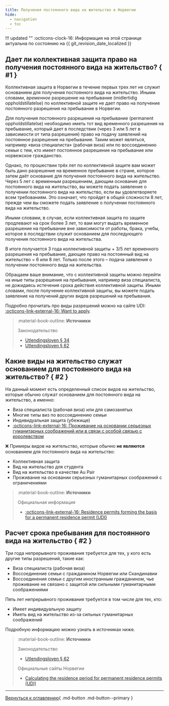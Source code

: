 ```yaml
---
title: Получения постоянного вида на жительство в Норвегии
hide:
  - navigation
  - toc
---
```


!!! updated ""
    :octicons-clock-16: Информация на этой странице актуальна по состоянию на {{ git_revision_date_localized }}

## Дает ли коллективная защита право на получения постоянного вида на жительство? { #1 }

Коллективная защита в Норвегии в течение первых трех лет не служит основанием для получения постоянного вида на жительство. Иными словами, *временное* разрешение на пребывание (midlertidig oppholdstillatelse) по коллективной защите не дает право на получение *постоянного* разрешения на пребывание в Норвегии. 

Для получения постоянного разрешения на пребывание (permanent oppholdstillatelse) необходимо иметь тот вид временного разрешения на пребывание, который дает в последствии (через 3 или 5 лет в зависимости от типа разрешения) право на подачу заявлений на постоянное разрешение на пребывание. Таким может являться, например «виза специалиста» (рабочая виза) или по воссоединению семьи с тем, кто имеет постоянное разрешение на пребывание или норвежское гражданство.

Однако, по прошествии трёх лет по коллективной защите вам может быть дано разрешение на временное пребывание в стране, которое затем даёт основание для получения постоянного вида на жительство. Через 5 лет с временным разрешением, дающим основание для постоянного вида на жительство, вы можете подать заявление о получении постоянного вида на жительство, если вы удовлетворяете всем требованиям. Это означает, что пройдет в общей сложности 8 лет, прежде чем вы сможете подать заявление о получении постоянного вида на жительство.

Иными словами, в случае, если коллективная защита по защите продлевают на срок более 3 лет, то вам могут выдать временное разрешение на пребывание вне зависимости от работы, брака, учебы, которое в последствии служит основанием для последующего получения постоянного вида на жительства. 

В итоге получается 3 года коллективной защиты + 3/5 лет временного разрешения на пребывание, дающее право на постоянный вид на жительство = 6 или 8 лет. Только после этого – подача заявления о получении постоянного вида на жительства. 

Обращаем ваше внимание, что с коллективной защиты можно перейти на иные типы разрешения на прибывания, например виза специалиста, не дожидаясь истечения срока действия коллективной защиты. Иными словами, после получение коллективной защиты, вы можете подать заявление на получений других видов разрешений на пребывания.

Подробно прочитать про виды разрешений можно на сайте UDI: [:octicons-link-external-16: Want to apply](https://udi.no/en/want-to-apply/?c=ukr).

> :material-book-outline: **Источники**
>
> Законодательство
> 
> - [Utlendingsloven § 34](https://lovdata.no/lov/2008-05-15-35/§34)
> - [Utlendingsloven § 62](https://lovdata.no/lov/2008-05-15-35/§62)

## Какие виды на жительство служат основанием для постоянного вида на жительство? { #2 }

На данный момент есть определенный список видов на жительство, которые обычно служат основанием для постоянного вида на жительство, а именно:

- Виза специалиста (рабочая виза) или для самозанятых
- Многие типы виз по воссоединению семьи
- Индивидуальная защита (убежище)
- [:octicons-link-external-16: Проживание на основании серьезных гуманитарных соображений или в связи с особой связью с королевством](https://udi.no/en/word-definitions/residence-permit-on-humanitarian-grounds/)

❌ Примеры видов на жительство, которые обычно **не являются** основанием для постоянного вида на жительство:

- Коллективная защита 
- Вид на жительство для студента
- Вид на жительство в качестве Au Pair
- Проживание на основании серьезных гуманитарных соображений с ограничениями

> :material-book-outline: **Источники**
>
> Официальная информация
>  
> - [:octicons-link-external-16: Residence permits forming the basis for a permanent residence permit (UDI)](https://udi.no/en/word-definitions/residence-permits-forming-the-basis-for-a-permanent-residence-permit/)

## Расчет срока пребывания для постоянного вида на жительство { #2 }

Три года непрерывного проживания требуется для тех, у кого есть другие типы разрешений, такие как:

- Виза специалиста (рабочая виза)
- Воссоединение семьи с гражданином Норвегии или Скандинавии
- Воссоединения семьи с другим иностранным гражданином, чье проживание не связано с защитой или сильными гуманитарными соображениями

Пять лет непрерывного проживания требуется в том числе для тех, кто:

- Имеет индивидуальную защиту
- Иметь вид на жительство из-за сильных гуманитарных соображений

Подробную информацию можно узнать в источниках ниже.

> :material-book-outline: **Источники**
> 
> Законодательство 
>
> - [Utlendingsloven § 62](https://lovdata.no/lov/2008-05-15-35/§62)
> 
> Официальные сайты Норвегии
> 
> - [Calculating the residence period for permanent residence permits (UDI)](https://udi.no/en/word-definitions/calculating-the-residence-period-for-permanent-residence-permits/)
>

---

[Вернуться к оглавлению](index.md){ .md-button .md-button--primary }